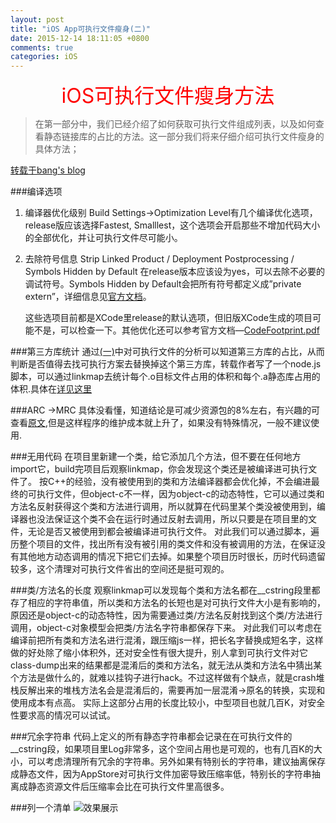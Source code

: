 ```yaml
---
layout: post
title: "iOS App可执行文件瘦身(二)"
date: 2015-12-14 18:11:05 +0800
comments: true
categories: iOS
---
```

<div class="text" style="text-align:center;"><font size=6 color=red>iOS可执行文件瘦身方法</font></div>

> 在第一部分中，我们已经介绍了如何获取可执行文件组成列表，以及如何查看静态链接库的占比的方法。这一部分我们将来仔细介绍可执行文件瘦身的具体方法；

[转载于bang's blog](http://blog.cnbang.net/tech/2544/)
</br>
<!--more-->
###编译选项
1. 编译器优化级别
Build Settings->Optimization Level有几个编译优化选项，release版应该选择Fastest, Smalllest，这个选项会开启那些不增加代码大小的全部优化，并让可执行文件尽可能小。
2. 去除符号信息
Strip Linked Product / Deployment Postprocessing / Symbols Hidden by Default 在release版本应该设为yes，可以去除不必要的调试符号。Symbols Hidden by Default会把所有符号都定义成”private extern”，详细信息见[官方文档](https://developer.apple.com/library/mac/documentation/DeveloperTools/Conceptual/MachOTopics/1-Articles/executing_files.html#//apple_ref/doc/uid/TP40001829-97021-TPXREF121)。

	这些选项目前都是XCode里release的默认选项，但旧版XCode生成的项目可能不是，可以检查一下。其他优化还可以参考官方文档—[CodeFootprint.pdf](https://developer.apple.com/legacy/library/documentation/Performance/Conceptual/CodeFootprint/CodeFootprint.pdf)
	
###第三方库统计
通过<a href="/blog/2015/12/14/ios-appke-zhi-xing-wen-jian-shou-shen-%5B%3F%5D/">(一)</a>中对可执行文件的分析可以知道第三方库的占比，从而判断是否值得去找可执行方案去替换掉这个第三方库，转载作者写了一个node.js脚本，可以通过linkmap去统计每个.o目标文件占用的体积和每个.a静态库占用的体积.具体在[详见这里](https://gist.github.com/bang590/8f3e9704f1c2661836cd)

###ARC ->MRC
具体没看懂，知道结论是可减少资源包的8%左右，有兴趣的可查看[原文](http://blog.cnbang.net/tech/2544/),但是这样程序的维护成本就上升了，如果没有特殊情况，一般不建议使用.

###无用代码
在项目里新建一个类，给它添加几个方法，但不要在任何地方import它，build完项目后观察linkmap，你会发现这个类还是被编译进可执行文件了。
按C++的经验，没有被使用到的类和方法编译器都会优化掉，不会编进最终的可执行文件，但object-c不一样，因为object-c的动态特性，它可以通过类和方法名反射获得这个类和方法进行调用，所以就算在代码里某个类没被使用到，编译器也没法保证这个类不会在运行时通过反射去调用，所以只要是在项目里的文件，无论是否又被使用到都会被编译进可执行文件。
对此我们可以通过脚本，遍历整个项目的文件，找出所有没有被引用的类文件和没有被调用的方法，在保证没有其他地方动态调用的情况下把它们去掉。如果整个项目历时很长，历时代码遗留较多，这个清理对可执行文件省出的空间还是挺可观的。

###类/方法名的长度
观察linkmap可以发现每个类和方法名都在__cstring段里都存了相应的字符串值，所以类和方法名的长短也是对可执行文件大小是有影响的，原因还是object-c的动态特性，因为需要通过类/方法名反射找到这个类/方法进行调用，object-c对象模型会把类/方法名字符串都保存下来。
对此我们可以考虑在编译前把所有类和方法名进行混淆，跟压缩js一样，把长名字替换成短名字，这样做的好处除了缩小体积外，还对安全性有很大提升，别人拿到可执行文件对它class-dump出来的结果都是混淆后的类和方法名，就无法从类和方法名中猜出某个方法是做什么的，就难以挂钩子进行hack。不过这样做有个缺点，就是crash堆栈反解出来的堆栈方法名会是混淆后的，需要再加一层混淆->原名的转换，实现和使用成本有点高。
实际上这部分占用的长度比较小，中型项目也就几百K，对安全性要求高的情况可以试试。

###冗余字符串
代码上定义的所有静态字符串都会记录在在可执行文件的__cstring段，如果项目里Log非常多，这个空间占用也是可观的，也有几百K的大小，可以考虑清理所有冗余的字符串。另外如果有特别长的字符串，建议抽离保存成静态文件，因为AppStore对可执行文件加密导致压缩率低，特别长的字符串抽离成静态资源文件后压缩率会比在可执行文件里高很多。


###列一个清单
![效果展示](http://7xopon.com1.z0.glb.clouddn.com/2015121403.png)
